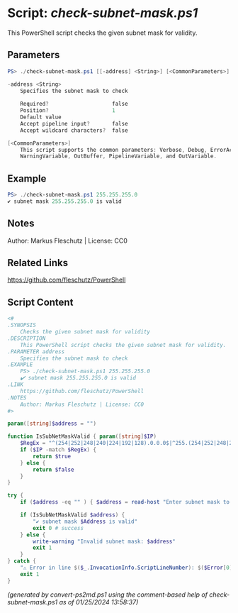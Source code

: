 Script: *check-subnet-mask.ps1*
========================

This PowerShell script checks the given subnet mask for validity.

Parameters
----------
```powershell
PS> ./check-subnet-mask.ps1 [[-address] <String>] [<CommonParameters>]

-address <String>
    Specifies the subnet mask to check
    
    Required?                    false
    Position?                    1
    Default value                
    Accept pipeline input?       false
    Accept wildcard characters?  false

[<CommonParameters>]
    This script supports the common parameters: Verbose, Debug, ErrorAction, ErrorVariable, WarningAction, 
    WarningVariable, OutBuffer, PipelineVariable, and OutVariable.
```

Example
-------
```powershell
PS> ./check-subnet-mask.ps1 255.255.255.0
✔️ subnet mask 255.255.255.0 is valid

```

Notes
-----
Author: Markus Fleschutz | License: CC0

Related Links
-------------
https://github.com/fleschutz/PowerShell

Script Content
--------------
```powershell
<#
.SYNOPSIS
	Checks the given subnet mask for validity
.DESCRIPTION
	This PowerShell script checks the given subnet mask for validity.
.PARAMETER address
	Specifies the subnet mask to check
.EXAMPLE
	PS> ./check-subnet-mask.ps1 255.255.255.0
	✔️ subnet mask 255.255.255.0 is valid
.LINK
	https://github.com/fleschutz/PowerShell
.NOTES
	Author: Markus Fleschutz | License: CC0
#>

param([string]$address = "")

function IsSubNetMaskValid { param([string]$IP)
	$RegEx = "^(254|252|248|240|224|192|128).0.0.0$|^255.(254|252|248|240|224|192|128|0).0.0$|^255.255.(254|252|248|240|224|192|128|0).0$|^255.255.255.(255|254|252|248|240|224|192|128|0)$"
	if ($IP -match $RegEx) {
		return $true
	} else {
		return $false
	}
}

try {
	if ($address -eq "" ) { $address = read-host "Enter subnet mask to validate" }

	if (IsSubNetMaskValid $address) {
		"✔️ subnet mask $Address is valid"
		exit 0 # success
	} else {
		write-warning "Invalid subnet mask: $address"
		exit 1
	}
} catch {
	"⚠️ Error in line $($_.InvocationInfo.ScriptLineNumber): $($Error[0])"
	exit 1
}
```

*(generated by convert-ps2md.ps1 using the comment-based help of check-subnet-mask.ps1 as of 01/25/2024 13:58:37)*
